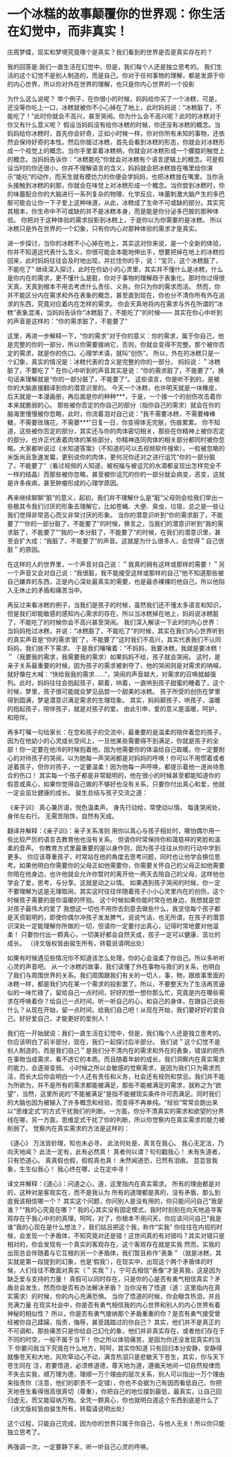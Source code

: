 # 一个冰糕的故事颠覆你的世界观：你生活在幻觉中，而非真实！

庄周梦蝶，现实和梦境究竟哪个是真实？我们看到的世界是否是真实存在的？

我的回答是:我们一直生活在幻觉中，但是，我们每个人还是独立思考的。
我们生活的这个幻觉不是别人制造的，而是自己。你对于任何事物的理解，都是发源于你的内心世界，所以你对外在世界的理解，也只是你内心世界的一个投影

为什么这么说呢？
举个例子，在你很小的时候，妈妈给你买了一个冰糕，可是，还没等你吃上一口，冰糕就被你不小心掉在了地上，此时妈妈说：“冰糕脏了，不能吃了！”此时你就会不高兴，甚至哭闹。你为什么会不高兴呢？此时的冰糕对于你又有什么意义呢？
假设当妈妈没有给你冰糕的时候，你还没有冰糕的概念。当妈妈给你冰糕时，首先你会好奇，正如小时候一样，你对你所有未知的事物，还依然会保持好奇的本性。然后你接过冰糕，首先会看到冰糕的形态，你就会对冰糕形成一个视觉上的概念。当你手里拿着冰糕柄，你就会对冰糕形成一个朦胧的触觉上的概念。当妈妈告诉你：“冰糕能吃”你就会对冰糕有个语言逻辑上的概念。可是假设当时的你还很小，你并不理解语言的含义，妈妈就会把冰糕放在嘴里给你演示“能吃”的动作，而天生就有模仿力的你便会学妈妈，也把冰糕放在嘴里。当你舌头接触到冰糕的刹那，你就会在味觉上对冰糕形成一个概念。当你尝到冰糕时，你的味蕾配合你的大脑进行一系列复杂的物理、化学反应，味蕾刺激大脑产生的多巴胺可能会让你一下子爱上这种味道，从此，冰糕成了生命不可或缺的部分。其实究其根本，你生命中不可或缺的并不是冰糕本身，而是能是你分泌多巴胺的那种体验。
你把对于这种体验的需求投影到冰糕上，于是你以为你需要的是冰糕。
所以冰糕只是外在世界的一个幻象，只有你内心对那种体验的需求才是真实。

进一步探讨，当你的冰糕不小心掉在地上，其实这对你来说，是一个全新的体验，你并不知道这代表什么含义，你很可能会本能地伸出手，想要把掉在地上的冰糕捡回来，此时妈妈往往会及时地出现，并拦住你的手，说：“宝贝，这个冰糕脏了，不能吃了”
继续深入探讨，此时在你幼小的心灵里，其实并不懂什么是冰糕，什么是你内在的需求，更不懂什么是脏，你对于事物的理解趋于表象化。那时你过得很天真，天真到根本不用去考虑什么责任、义务。你只为你的需求而活。
然而，你并不能区分内在需求和外在表象的概念，甚至直到现在，你也分不清你所有外在追求的东西，究竟对应着内在怎样的需求。
你会天真地将内在需求与外在所谓的“冰糕”表象混淆，当妈妈告诉你“冰糕脏了，不能吃了”的时候——
其实在你心中听到的声音是这样的：“你的需求脏了，不能要了”

这里，再进一步解释一下，“你的需求”对于你的意义：你的需求，属于你自己，他是完整的你的一部分，所以你需要接纳它，否则，你就会变得不完整。那个被你否定的需求，就是你的伤口。心理学术语，就叫“创伤”。
所以，外在的冰糕只是一个幻象，真实的情况是：冰糕代表的含义是完整的你的一部分。
妈妈说：＂冰糕脏了，不要吃了＂在你心中听到的声音其实是说：“你的需求脏了，不能要了”，换句话来理解就是“你的一部分脏了，不能要了”。
这些语言，你是听不到的，是被你的大脑直接翻译到你的潜意识里的。
今天一个冰糕，也许明天就是一块橡皮，后天就是一本漫画册，再后面是你的种种***，于是，一个接一个的创伤攻击着你本来就脆弱的心。
那些被你否定的你自己的部分（指你自己的需求）就会在你的脑海里慢慢被你忽略，此时，你流着泪对自己说：“我不需要冰糕，不需要棒棒糖，不需要玫瑰花，不需要***”日复一日，你变得体无完肤，伤痕累累。
你不知道，这些被你否定的部分，其实还与你的肉体密切相关，那些在你精神上被你否定的部分，也许正代表着肉体的某些部分，你精神连同肉体的相关部分都同时被你忽略。大家都听说过《水知道答案》（不知道的可以去视频软件搜索），一粒被忽略的米饭尚且急速发霉，更别说你的肉体，更何况你还对之进行诅咒“你的一部分脏了，不能要了”（看过视频的人知道，被祝福与被诅咒的水滴都呈现出怎样完全不一样的结晶）而那些被你忽略，甚至被你诅咒的你的一部分就会病变，恶变，这就是许多疾病，甚至肿瘤形成的心理学原因。

再来继续聊聊“脏”的意义，起初，我们并不理解什么是“脏”父母则会给我们举出一些极其令我们讨厌的形象去理解它，比如苍蝇、大便、臭虫，垃圾，总之是一些让我们觉得非常恶心而又非常讨厌的形象。
当你的潜意识听到“你的需求脏了，不能要了”“你的一部分脏了，不能要了”的时候，换言之，当我们的潜意识听到“我的需求脏了，不能要了”“我的一本分脏了，不能要了”的时候，在我们的潜意识里，甚至会扩大成：“我脏了，不能要了”的声音。这就是为什么很多人，会觉得＂自己很脏＂的原因。

在这样的人的世界里，一个声音对自己说：＂我真的拥有这样或那样的需要！＂另一个声音又会对自己说：“我很脏，我不能接受这样或那样的自己”他不知道那些被自己嫌弃的东西，正是内心深处最真实的需要，也是最赤裸裸的他自己，所以他陷入无休止的矛盾和痛苦当中。

再反过来看冰糕的例子，当我们是孩子的时候，虽然我们还不懂太多语言和知识，但是我们却能敏感的感知内心需求的存在，所以当冰糕掉在地上，妈妈说冰糕脏了，不能吃了的时候你会不高兴甚至哭闹。
我们深入解读一下此时的内心世界：当妈妈抢过冰糕，并说：“冰糕脏了，不能吃了”的时候，其实在我们内心世界听到的真实声音是“你的需求‘脏’了，不能要了”这时我们不高兴，其实代表我们不认同妈妈，我们放不下需求。
于是我们嚷嚷着：“不妈妈，我要冰糕，我就是要冰糕！＂（我要我的需求，我需要我的需求）如果妈妈不给，孩子就会哭闹。
这时，是亲子关系最重要的时候，因为孩子的需求被剥夺了，他的哭闹则是对需求的呐喊，就好像在大喊：“快给我我的需求……”，哭闹的声音越大，对需求的召唤就越强列。此时，妈妈往往会抱起孩子，颠着，哄着，一直哄到孩子甜蜜的睡着了，这个时候，梦里，孩子很可能就会梦见品尝一个甜美的冰糕。
孩子所受的创伤在梦里得到圆满，梦是潜意识满足需求的生理现象。
其实，妈妈颠孩子，哄孩子，温暖的抱起孩子，陪伴孩子，就是对孩子的爱。
由此引申，爱的意义是温暖，呵护，和陪伴。

再多叮嘱一句给家长：在您和孩子的交流中，最重要的是温柔的陪伴着您的孩子，因为在他幼小的心灵成长空间上，一旦他某些需要得不到满足，你就是孩子的全部！你一定要在他冷的时候抱着他，因为他需要你的体温给自己取暖。你一定要耐心的对待孩子的哭闹，以为她每一声哭闹都是对妈妈的呼唤！你可以不用惯着或者逆着孩子，但你对孩子，一定要温柔！因为他每一声呼唤，都提示着他一道尚待愈合的伤口！
其实每一个孩子都是非常聪明的，他在很小的时候甚至都能知道你的假意或真心，如果你觉得自己做的不够好也没有关系，只要你付出真心和爱，他就一定会茁壮健康的成长。
骏生总结与孩子交流之道：

《亲子训》
真心兼厉语，悦色温柔声。
身先行动给，常使动以情。
每逢哭闹处，身伴左右行。
无需苦陪饰，自然有天成。

翻译并解释：《亲子训》：亲子关系准则
用你以真心与孩子相处时，哪怕偶尔用一些比较严厉的语言去教育他也没有关系。
但请你时常保持你和蔼慈祥的笑脸和温柔的音声。
你教育方式里最重要的是以身作则，因为孩子往往从你的行动中学到更多。
你应该尊重孩子，时常站在他的角度去思考问题，同时也让他学会换位思考。如果他明白你需要你的父母正如他需要你，你需要关怀自己的父母正如他需要你陪在他身边，也许他就会允许你暂时的离开他一两天去陪自己的父母，这样他也学会了爱，思考，与分享。这就是动之以情。
如果遇到孩子哭闹的时候，你一定不要理解为这是无理取闹，其实这时往往伴随着孩子小小心灵里内在的创伤，这个时候孩子需要的是你温暖的怀抱。
这个时候如果你能时常在他身边，我想就是您对孩子最伟大的爱了
我想这一切也不用你去刻意去做些什么，我坚信每个孩子都是天资聪明的，即使你偶尔冲孩子发发脾气，说说气话，也无所谓，在孩子的潜意识深处一定能理解你所做的一切，但请你一定要付出真心，记得时常地要对他温柔！
只要你付出一颗真心，一切美好都会自然天成，孩子一定可以健康、茁壮的成长。
（诗文版权皆由骏生所有，转载说请明出处）

如果有时候遇见些情况你不知道该怎么处理，你的心会温柔了你自己。所以多听听心灵的声音吧。
从一个冰糕的故事，我们读懂了外在事物与我们的关系，也明白了我们与周围世界的关系。我们周围跟我们有关的一切人，事，物，跟故事里面的冰糕一样，都是我们内在某一个需求的投影罢了。所以，不要整天为了生活再苦逼似的一味忙碌了，留给自己一点时间，好好的想一想你那么忙，究竟是内在哪些需求在呼唤着你？给自己一点时间，听一听自己的心，和自己的身体，在跟自己说些什么？从现在开始，留一点时间，给我们自己吧！从现在开始，我们要好好的爱自己。好好爱自己，才能更好的爱别人！

我们在一开始就说：我们一直生活在幻觉中，但是，我们每个人还是独立思考的。你应该明白了前半部分，现在，我们一起探讨后半部分。
我们说＂这个幻觉不是别人制造的，而是我们自己＂是我们分不清内在的需求和外在的表象，错误的把外在事物当成需求，看不透它的本质。而且随着年龄的成长，我们洞察内在真实需求的能力，会逐渐变弱。
小时候之所以会敏感的觉察需求，是因为我们只为需求而活，而长大后你会明白一个人还有责任和义务，社会还有规则和禁忌。我们并不能为所欲为，并不是所有的需求都能被满足，那些不能被满足的需求，就称之为“欲望”，当然，这里所说的“不能被满足”是指不能被现实条件许可而满足。同时我们的大脑也因为被输入了许多概念和经验，而变得不再单纯。“经验”常常会跑出来以“思维定式”的方式干扰我们的判断。一方面，你分不清真实的需求和欲望的分界线在哪，另一方面，思维定式干扰了你的判断，所以你觉察内在真实需求的能力被削弱了。
觉察内在真实需求的方法是这样的：

《道心》
万法皆妙理，知也未必寻。
此法何处是，真言在我心。
我心无定法，乃向天地闻？
此法一定有，此有必然真！
真者何以谓？句句戳我心！
未有失道者，只有恐道心。
真真假也假，假假真也真！
未然闻道恐，已然有泪痕。
芸芸皆我象，生生似我心！
我心终在哪，止在定中寻！

译文并解释：《道心》：问道之心，道，这里指内在真实需求。
所有的理由都是对的，这种对是客观实在，而不是我认为
所有的道理都是真的，没有矛盾，那么到底我该相信哪一个？
其实这个问题，你问别人是没有用的，你只能问问自己“我是谁？”“我的心究竟在哪？”
我的心其实没有固定模式，我时时刻刻在向天地追寻客观存在于我心中的的真理。呵呵，对了，你根本不用问天，你应该问问自己“我是谁”我的心现在是什么想法？，我们姑且把这个我，称作“实我”
你往往在内视的时候，会发现一个矛盾体，不知究竟对还是错！这世间真的有对错吗？其实对错只是相对的，你会发现有一个真实的客观存在，这个客观存在就是实我
然而，实我的出现总会伴随着与它互根的另一个矛盾体，我们暂且称作“表象＂（就是冰糕，其实就是第一段提到的幻象，也是‘假我’），在现实中，出现这个两个矛盾体的时候，人们往往不敢面对真实（＂实我＂），宁可去相信“表像”才是真我，这是因为缺乏爱与支持的力量！
真假可以同时存在，只是你的心是否有勇气相信真实？矛盾总会发生，然而你是否有办法解决矛盾？
当你没有了悟道（道：这里指内在真实需求）的时候，你的内心充满恐惧。
当你了悟道的时候，你会眼含热泪，并且充满力量
在现实社会中，你是否有勇气相信我的内心世界和别人的内心世界有着神秘的相似性？
所以，你是否有勇气接纳那个矛盾重重的你？是否有勇气接受曾经被你自己蹂躏，指责，侮辱，甚至践踏过的你自己？
其实，他们并不是真正的不可调和，那些痛苦只是你给自己幻化的象，他们并非真实存在，或者他们存在于不同的时空，一般不属于当下！
你之所以体验痛苦，是因为你还没发现真实的当下
你要问我当下究竟在什么地方，呵呵，其实你知道
只有回归本分安静，安静得就像苍天和大地，风吹草动心不动，满含热泪只是悲敏天下苍生，其实，你与天下苍生同在
注，若要悟道，必须修道德，尊天地为道，遵循天地间一切自然规律而不失去实我，顺万理为德，理顺一万个理由的层次关系，别人可以指出一万个理由来指责你（注意，他们的职责不一定错），你也不会据为己有因而看低自己，你把天地苍生看得很高很真切（尊重），你把自己的地位摆到最低，最真实，让自己回归虚无，而又能容纳万物。全凭一颗真心，你也就明白道这个东西到底是什么了
（诗文版权皆由骏生所有，转载请说明出处）

这个过程，只能自己完成，因为你的世界只属于你自己，与他人无关！所以你只能独立思考了。

再强调一次，一定要静下来，听一听自己心灵的呼唤。
